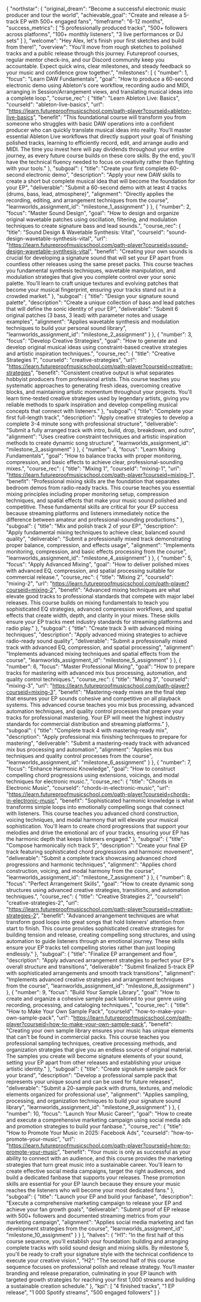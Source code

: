 {
  "northstar": {
    "original_dream": "Become a successful electronic music producer and tour the world",
    "achievable_goal": "Create and release a 5-track EP with 500+ engaged fans",
    "timeframe": "6-12 months",
    "success_metrics": [
      "5 professionally produced tracks",
      "500+ followers across platforms",
      "100+ monthly listeners",
      "3 live performances or DJ sets"
    ]
  },
  "welcome": "Hey Alex, let's finish your first sketches and build from there!",
  "overview": "You'll move from rough sketches to polished tracks and a public release through this journey. Futureproof courses, regular mentor check-ins, and our Discord community keep you accountable. Expect quick wins, clear milestones, and steady feedback so your music and confidence grow together.",
  "milestones": [
    {
      "number": 1,
      "focus": "Learn DAW Fundamentals",
      "goal": "How to produce a 60-second electronic demo using Ableton's core workflow, recording audio and MIDI, arranging in Session/Arrangement views, and translating musical ideas into a complete loop.",
      "course_rec": {
        "title": "Learn Ableton Live: Basics",
        "courseId": "ableton-live-basics",
        "url": "https://learn.futureproofmusicschool.com/path-player?courseid=ableton-live-basics",
        "benefit": "This foundational course will transform you from someone who struggles with basic DAW operations into a confident producer who can quickly translate musical ideas into reality. You'll master essential Ableton Live workflows that directly support your goal of finishing polished tracks, learning to efficiently record, edit, and arrange audio and MIDI. The time you invest here will pay dividends throughout your entire journey, as every future course builds on these core skills. By the end, you'll have the technical fluency needed to focus on creativity rather than fighting with your tools."
      },
      "subgoal": {
        "title": "Create your first complete 60-second electronic demo",
        "description": "Apply your new DAW skills to create a short but complete musical idea that will become the foundation for your EP",
        "deliverable": "Submit a 60-second demo with at least 4 tracks (drums, bass, lead, atmosphere)",
        "alignment": "Directly applies the recording, editing, and arrangement techniques from the course",
        "learnworlds_assignment_id": "milestone_1_assignment"
      }
    },
    {
      "number": 2,
      "focus": "Master Sound Design",
      "goal": "How to design and organize original wavetable patches using oscillation, filtering, and modulation techniques to create signature bass and lead sounds.",
      "course_rec": {
        "title": "Sound Design & Wavetable Synthesis: Vital",
        "courseId": "sound-design-wavetable-synthesis-vital",
        "url": "https://learn.futureproofmusicschool.com/path-player?courseid=sound-design-wavetable-synthesis-vital",
        "benefit": "Creating your own sounds is crucial for developing a signature sound that will set your EP apart from countless other releases using the same preset packs. This course teaches you fundamental synthesis techniques, wavetable manipulation, and modulation strategies that give you complete control over your sonic palette. You'll learn to craft unique textures and evolving patches that become your musical fingerprint, ensuring your tracks stand out in a crowded market."
      },
      "subgoal": {
        "title": "Design your signature sound palette",
        "description": "Create a unique collection of bass and lead patches that will define the sonic identity of your EP",
        "deliverable": "Submit 6 original patches (3 bass, 3 lead) with parameter notes and usage examples",
        "alignment": "Applies wavetable synthesis and modulation techniques to build your personal sound library",
        "learnworlds_assignment_id": "milestone_2_assignment"
      }
    },
    {
      "number": 3,
      "focus": "Develop Creative Strategies",
      "goal": "How to generate and develop original musical ideas using constraint-based creative strategies and artistic inspiration techniques.",
      "course_rec": {
        "title": "Creative Strategies 1",
        "courseId": "creative-strategies",
        "url": "https://learn.futureproofmusicschool.com/path-player?courseid=creative-strategies",
        "benefit": "Consistent creative output is what separates hobbyist producers from professional artists. This course teaches you systematic approaches to generating fresh ideas, overcoming creative blocks, and maintaining artistic momentum throughout your projects. You'll learn time-tested creative strategies used by legendary artists, giving you reliable methods to spark inspiration and develop compelling musical concepts that connect with listeners."
      },
      "subgoal": {
        "title": "Complete your first full-length track",
        "description": "Apply creative strategies to develop a complete 3-4 minute song with professional structure",
        "deliverable": "Submit a fully arranged track with intro, build, drop, breakdown, and outro",
        "alignment": "Uses creative constraint techniques and artistic inspiration methods to create dynamic song structure",
        "learnworlds_assignment_id": "milestone_3_assignment"
      }
    },
    {
      "number": 4,
      "focus": "Learn Mixing Fundamentals",
      "goal": "How to balance tracks with proper monitoring, compression, and basic effects to achieve clear, professional-sounding mixes.",
      "course_rec": {
        "title": "Mixing 1",
        "courseId": "mixing-1",
        "url": "https://learn.futureproofmusicschool.com/path-player?courseid=mixing-1",
        "benefit": "Professional mixing skills are the foundation that separates bedroom demos from radio-ready tracks. This course teaches you essential mixing principles including proper monitoring setup, compression techniques, and spatial effects that make your music sound polished and competitive. These fundamental skills are critical for your EP success because streaming platforms and listeners immediately notice the difference between amateur and professional-sounding productions."
      },
      "subgoal": {
        "title": "Mix and polish track 2 of your EP",
        "description": "Apply fundamental mixing techniques to achieve clear, balanced sound quality",
        "deliverable": "Submit a professionally mixed track demonstrating proper balance, compression, and effects usage",
        "alignment": "Implements monitoring, compression, and basic effects processing from the course",
        "learnworlds_assignment_id": "milestone_4_assignment"
      }
    },
    {
      "number": 5,
      "focus": "Apply Advanced Mixing",
      "goal": "How to deliver polished mixes with advanced EQ, compression, and spatial processing suitable for commercial release.",
      "course_rec": {
        "title": "Mixing 2",
        "courseId": "mixing-2",
        "url": "https://learn.futureproofmusicschool.com/path-player?courseid=mixing-2",
        "benefit": "Advanced mixing techniques are what elevate good tracks to professional standards that compete with major label releases. This course builds on mixing fundamentals to teach you sophisticated EQ strategies, advanced compression workflows, and spatial effects that create width, depth, and clarity in your mixes. These skills ensure your EP tracks meet industry standards for streaming platforms and radio play."
      },
      "subgoal": {
        "title": "Create track 3 with advanced mixing techniques",
        "description": "Apply advanced mixing strategies to achieve radio-ready sound quality",
        "deliverable": "Submit a professionally mixed track with advanced EQ, compression, and spatial processing",
        "alignment": "Implements advanced mixing techniques and spatial effects from the course",
        "learnworlds_assignment_id": "milestone_5_assignment"
      }
    },
    {
      "number": 6,
      "focus": "Master Professional Mixing",
      "goal": "How to prepare tracks for mastering with advanced mix bus processing, automation, and quality control techniques.",
      "course_rec": {
        "title": "Mixing 3",
        "courseId": "mixing-3",
        "url": "https://learn.futureproofmusicschool.com/path-player?courseid=mixing-3",
        "benefit": "Mastering-ready mixes are the final step that ensures your EP sounds cohesive and competitive on all playback systems. This advanced course teaches you mix bus processing, advanced automation techniques, and quality control processes that prepare your tracks for professional mastering. Your EP will meet the highest industry standards for commercial distribution and streaming platforms."
      },
      "subgoal": {
        "title": "Complete track 4 with mastering-ready mix",
        "description": "Apply professional mix finishing techniques to prepare for mastering",
        "deliverable": "Submit a mastering-ready track with advanced mix bus processing and automation",
        "alignment": "Applies mix bus techniques and quality control processes from the course",
        "learnworlds_assignment_id": "milestone_6_assignment"
      }
    },
    {
      "number": 7,
      "focus": "Enhance Harmonic Knowledge",
      "goal": "How to construct compelling chord progressions using extensions, voicings, and modal techniques for electronic music.",
      "course_rec": {
        "title": "Chords in Electronic Music",
        "courseId": "chords-in-electronic-music",
        "url": "https://learn.futureproofmusicschool.com/path-player?courseid=chords-in-electronic-music",
        "benefit": "Sophisticated harmonic knowledge is what transforms simple loops into emotionally compelling songs that connect with listeners. This course teaches you advanced chord construction, voicing techniques, and modal harmony that will elevate your musical sophistication. You'll learn to create chord progressions that support your melodies and drive the emotional arc of your tracks, ensuring your EP has the harmonic depth that keeps listeners engaged."
      },
      "subgoal": {
        "title": "Compose harmonically rich track 5",
        "description": "Create your final EP track featuring sophisticated chord progressions and harmonic movement",
        "deliverable": "Submit a complete track showcasing advanced chord progressions and harmonic techniques",
        "alignment": "Applies chord construction, voicing, and modal harmony from the course",
        "learnworlds_assignment_id": "milestone_7_assignment"
      }
    },
    {
      "number": 8,
      "focus": "Perfect Arrangement Skills",
      "goal": "How to create dynamic song structures using advanced creative strategies, transitions, and automation techniques.",
      "course_rec": {
        "title": "Creative Strategies 2",
        "courseId": "creative-strategies-2",
        "url": "https://learn.futureproofmusicschool.com/path-player?courseid=creative-strategies-2",
        "benefit": "Advanced arrangement techniques are what transform good loops into great songs that hold listeners' attention from start to finish. This course provides sophisticated creative strategies for building tension and release, creating compelling song structures, and using automation to guide listeners through an emotional journey. These skills ensure your EP tracks tell compelling stories rather than just looping endlessly."
      },
      "subgoal": {
        "title": "Finalize EP arrangement and flow",
        "description": "Apply advanced arrangement strategies to perfect your EP's overall structure and transitions",
        "deliverable": "Submit finalized 5-track EP with sophisticated arrangements and smooth track transitions",
        "alignment": "Implements advanced creative strategies and arrangement techniques from the course",
        "learnworlds_assignment_id": "milestone_8_assignment"
      }
    },
    {
      "number": 9,
      "focus": "Build Your Sample Library",
      "goal": "How to create and organize a cohesive sample pack tailored to your genre using recording, processing, and cataloging techniques.",
      "course_rec": {
        "title": "How to Make Your Own Sample Pack",
        "courseId": "how-to-make-your-own-sample-pack",
        "url": "https://learn.futureproofmusicschool.com/path-player?courseid=how-to-make-your-own-sample-pack",
        "benefit": "Creating your own sample library ensures your music has unique elements that can't be found in commercial packs. This course teaches you professional sampling techniques, creative processing methods, and organization strategies that give you an endless source of original material. The samples you create will become signature elements of your sound, setting your EP apart from other releases and establishing your unique artistic identity."
      },
      "subgoal": {
        "title": "Create signature sample pack for your brand",
        "description": "Develop a professional sample pack that represents your unique sound and can be used for future releases",
        "deliverable": "Submit a 20-sample pack with drums, textures, and melodic elements organized for professional use",
        "alignment": "Applies sampling, processing, and organization techniques to build your signature sound library",
        "learnworlds_assignment_id": "milestone_9_assignment"
      }
    },
    {
      "number": 10,
      "focus": "Launch Your Music Career",
      "goal": "How to create and execute a comprehensive marketing campaign using social media ads and promotion strategies to build your fanbase.",
      "course_rec": {
        "title": "How to Promote Your Music in 2025: Facebook Ads",
        "courseId": "how-to-promote-your-music",
        "url": "https://learn.futureproofmusicschool.com/path-player?courseid=how-to-promote-your-music",
        "benefit": "Your music is only as successful as your ability to connect with an audience, and this course provides the marketing strategies that turn great music into a sustainable career. You'll learn to create effective social media campaigns, target the right audiences, and build a dedicated fanbase that supports your releases. These promotion skills are essential for your EP launch because they ensure your music reaches the listeners who will become your most dedicated fans."
      },
      "subgoal": {
        "title": "Launch your EP and build your fanbase",
        "description": "Execute a comprehensive marketing campaign to release your EP and achieve your fan growth goals",
        "deliverable": "Submit proof of EP release with 500+ followers and documented streaming metrics from your marketing campaign",
        "alignment": "Applies social media marketing and fan development strategies from the course",
        "learnworlds_assignment_id": "milestone_10_assignment"
      }
    }
  ],
  "halves": {
    "H1": "In the first half of this course sequence, you'll establish your foundation: building and arranging complete tracks with solid sound design and mixing skills. By milestone 5, you'll be ready to craft your signature style with the technical confidence to execute your creative vision.",
    "H2": "The second half of this course sequence focuses on professional polish and release strategy. You'll master branding and release preparation, culminating in your EP launch with targeted growth strategies for reaching your first 1,000 streams and building a sustainable creation schedule."
  },
  "kpi": [
    "4 finished tracks",
    "1 EP release",
    "1 000 Spotify streams",
    "500 engaged followers"
  ]
}
